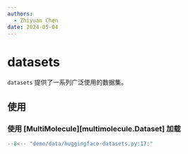 ```yaml
---
authors:
  - Zhiyuan Chen
date: 2024-05-04
---
```


# datasets

`datasets` 提供了一系列广泛使用的数据集。

## 使用

### 使用 [MultiMolecule][multimolecule.Dataset] 加载

```python
--8<-- "demo/data/huggingface-datasets.py:17:"
```
